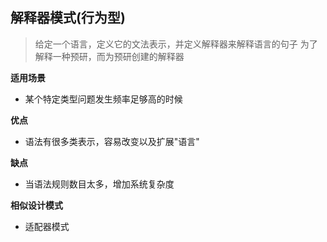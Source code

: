 

## 解释器模式(行为型)

> 给定一个语言，定义它的文法表示，并定义解释器来解释语言的句子
> 为了解释一种预研，而为预研创建的解释器

**适用场景**
- 某个特定类型问题发生频率足够高的时候


**优点**
- 语法有很多类表示，容易改变以及扩展"语言"

**缺点**
- 当语法规则数目太多，增加系统复杂度

**相似设计模式**
- 适配器模式
